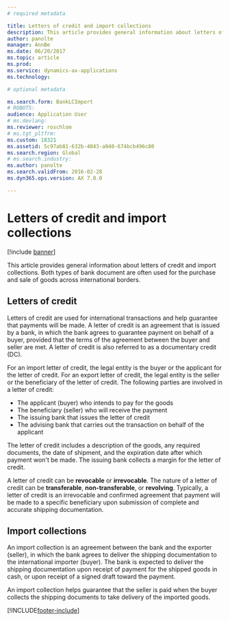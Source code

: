 ```yaml
---
# required metadata

title: Letters of credit and import collections
description: This article provides general information about letters of credit and import collections. Both types of bank document are often used for the purchase and sale of goods across international borders.
author: panolte
manager: AnnBe
ms.date: 06/20/2017
ms.topic: article
ms.prod: 
ms.service: dynamics-ax-applications
ms.technology: 

# optional metadata

ms.search.form: BankLCImport
# ROBOTS: 
audience: Application User
# ms.devlang: 
ms.reviewer: roschlom
# ms.tgt_pltfrm: 
ms.custom: 18321
ms.assetid: 5c97ab81-632b-4043-a940-674bcb496c80
ms.search.region: Global
# ms.search.industry: 
ms.author: panolte
ms.search.validFrom: 2016-02-28
ms.dyn365.ops.version: AX 7.0.0

---
```


# Letters of credit and import collections

[!include [banner](../includes/banner.md)]

This article provides general information about letters of credit and import collections. Both types of bank document are often used for the purchase and sale of goods across international borders.

Letters of credit
-----------------

Letters of credit are used for international transactions and help guarantee that payments will be made. A letter of credit is an agreement that is issued by a bank, in which the bank agrees to guarantee payment on behalf of a buyer, provided that the terms of the agreement between the buyer and seller are met. A letter of credit is also referred to as a documentary credit (DC).

For an import letter of credit, the legal entity is the buyer or the applicant for the letter of credit. For an export letter of credit, the legal entity is the seller or the beneficiary of the letter of credit. The following parties are involved in a letter of credit:

-   The applicant (buyer) who intends to pay for the goods
-   The beneficiary (seller) who will receive the payment
-   The issuing bank that issues the letter of credit
-   The advising bank that carries out the transaction on behalf of the applicant

The letter of credit includes a description of the goods, any required documents, the date of shipment, and the expiration date after which payment won't be made. The issuing bank collects a margin for the letter of credit. 

A letter of credit can be **revocable** or **irrevocable**. The nature of a letter of credit can be **transferable**, **non-transferable**, or **revolving**. Typically, a letter of credit is an irrevocable and confirmed agreement that payment will be made to a specific beneficiary upon submission of complete and accurate shipping documentation.

## Import collections
An import collection is an agreement between the bank and the exporter (seller), in which the bank agrees to deliver the shipping documentation to the international importer (buyer). The bank is expected to deliver the shipping documentation upon receipt of payment for the shipped goods in cash, or upon receipt of a signed draft toward the payment. 

An import collection helps guarantee that the seller is paid when the buyer collects the shipping documents to take delivery of the imported goods.





[!INCLUDE[footer-include](../../includes/footer-banner.md)]